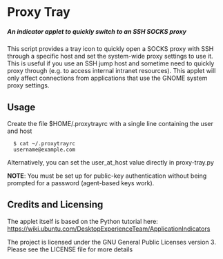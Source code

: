 # Proxy Tray

##### An indicator applet to quickly switch to an SSH SOCKS proxy

This script provides a tray icon to quickly open a SOCKS proxy with SSH through a 
specific host and set the system-wide proxy settings to use it. This is useful if
you use an SSH jump host and sometime need to quickly proxy through (e.g. to access 
internal intranet resources). This applet will only affect connections from applications
that use the GNOME system proxy settings.

## Usage

Create the file $HOME/.proxytrayrc with a single line containing the user and host
```
  $ cat ~/.proxytrayrc
  username@example.com
```
  
Alternatively, you can set the user_at_host value directly in proxy-tray.py

**NOTE**: You must be set up for public-key authentication without being
          prompted for a password (agent-based keys work).
          
          
## Credits and Licensing

The applet itself is based on the Python tutorial here:
https://wiki.ubuntu.com/DesktopExperienceTeam/ApplicationIndicators

The project is licensed under the GNU General Public Licenses version 3. Please see the
LICENSE file for more details
